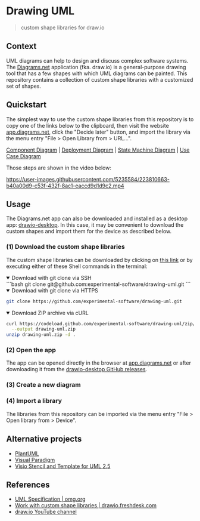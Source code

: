 # Drawing UML

> custom shape libraries for draw.io

## Context

UML diagrams can help to design and discuss complex software systems. The [Diagrams.net](https://en.wikipedia.org/wiki/Diagrams.net) application (fka. draw.io) is a general-purpose drawing tool that has a few shapes with which UML diagrams can be painted. This repository contains a collection of custom shape libraries with a customized set of shapes.

## Quickstart

The simplest way to use the custom shape libraries from this repository is to copy one of the links below to the clipboard, then visit the website [app.diagrams.net](https://app.diagrams.net), click the "Decide later" button, and import the library via the menu entry "File > Open Library from > URL...".

[Component Diagram](https://github.com/experimental-software/drawing-uml/blob/main/lib/UML-ComponentDiagram.xml) |
[Deployment Diagram](https://github.com/experimental-software/drawing-uml/blob/main/lib/UML-DeploymentDiagram.xml) | 
[State Machine Diagram](https://github.com/experimental-software/drawing-uml/blob/main/lib/UML-StateMachineDiagram.xml) |
[Use Case Diagram](https://github.com/experimental-software/drawing-uml/blob/main/lib/UML-UseCaseDiagram.xml)

Those steps are shown in the video below:

https://user-images.githubusercontent.com/5235584/223810663-b40a00d9-c53f-432f-8ac1-eaccd9d1d9c2.mp4

## Usage

The Diagrams.net app can also be downloaded and installed as a desktop app: [drawio-desktop](https://github.com/jgraph/drawio-desktop). In this case, it may be convenient to download the custom shapes and import them for the device as described below.

### (1) Download the custom shape libraries

The custom shape libraries can be downloaded by clicking on [this link](https://github.com/experimental-software/drawing-uml/archive/refs/heads/main.zip) or by executing either of these Shell commands in the terminal:

<details open>
  <summary>Download with git clone via SSH</summary>
  ```bash
  git clone git@github.com:experimental-software/drawing-uml.git
  ```
</details>

<details open>
  <summary>Download with git clone via HTTPS</summary>
  
  ```bash
  git clone https://github.com/experimental-software/drawing-uml.git
  ```
</details>

<details open>
  <summary> Download ZIP archive via cURL</summary>
  
  ```bash
  curl https://codeload.github.com/experimental-software/drawing-uml/zip/refs/heads/main \
    --output drawing-uml.zip
  unzip drawing-uml.zip -d .
  ```
</details>

### (2) Open the app

The app can be opened directly in the browser at [app.diagrams.net](https://app.diagrams.net) or after downloading it from the [drawio-desktop GitHub releases](https://github.com/jgraph/drawio-desktop/releases/latest).

### (3) Create a new diagram

### (4) Import a library

The libraries from this repository can be imported via the menu entry "File > Open library from > Device".

## Alternative projects

- [PlantUML](https://plantuml.com/en/)
- [Visual Paradigm](https://www.visual-paradigm.com/)
- [Visio Stencil and Template for UML 2.5](http://softwarestencils.com/uml/index.html)

## References

- [UML Specification | omg.org](https://www.omg.org/spec/UML/)
- [Work with custom shape libraries | drawio.freshdesk.com](https://drawio.freshdesk.com/support/solutions/articles/16000067790-work-with-custom-shape-libraries)
- [draw.io YouTube channel](https://www.youtube.com/@drawioapp)
